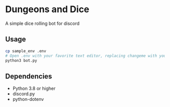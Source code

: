 # Dungeons and Dice
A simple dice rolling bot for discord

## Usage
```bash
cp sample_env .env
# Open .env with your favorite text editor, replacing changeme with your Discord bot token
python3 bot.py
```

## Dependencies
 - Python 3.8 or higher
 - discord.py
 - python-dotenv
